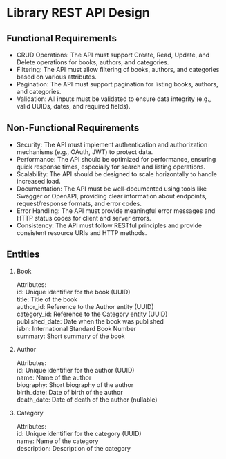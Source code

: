 # Library REST API Design
## Functional Requirements
- CRUD Operations: The API must support Create, Read, Update, and Delete operations for books, authors, and categories.
- Filtering: The API must allow filtering of books, authors, and categories based on various attributes.
- Pagination: The API must support pagination for listing books, authors, and categories.
- Validation: All inputs must be validated to ensure data integrity (e.g., valid UUIDs, dates, and required fields).

## Non-Functional Requirements
- Security: The API must implement authentication and authorization mechanisms (e.g., OAuth, JWT) to protect data.
- Performance: The API should be optimized for performance, ensuring quick response times, especially for search and listing operations.
- Scalability: The API should be designed to scale horizontally to handle increased load.
- Documentation: The API must be well-documented using tools like Swagger or OpenAPI, providing clear information about endpoints, request/response formats, and error codes.
- Error Handling: The API must provide meaningful error messages and HTTP status codes for client and server errors.
- Consistency: The API must follow RESTful principles and provide consistent resource URIs and HTTP methods.

## Entities
1. Book<br>

    Attributes:<br>
        id: Unique identifier for the book (UUID)<br>
        title: Title of the book<br>
        author_id: Reference to the Author entity (UUID)<br>
        category_id: Reference to the Category entity (UUID)<br>
        published_date: Date when the book was published<br>
        isbn: International Standard Book Number<br>
        summary: Short summary of the book<br>

2. Author<br>

    Attributes:<br>
        id: Unique identifier for the author (UUID)<br>
        name: Name of the author<br>
        biography: Short biography of the author<br>
        birth_date: Date of birth of the author<br>
        death_date: Date of death of the author (nullable)<br>

3. Category<br>

    Attributes:<br>
        id: Unique identifier for the category (UUID)<br>
        name: Name of the category<br>
        description: Description of the category<br>

